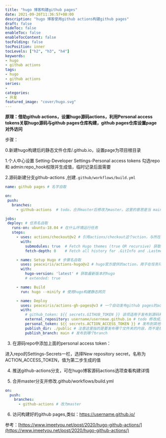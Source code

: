 ```yaml
---
title: "hugo 博客构建github pages"
date: 2021-09-26T11:36:57+08:00
description: "hugo 博客使用github actions构建github pages"
draft: false
hideToc: false
enableToc: false
enableTocContent: false
tocFolding: false
tocPosition: inner
tocLevels: ["h2", "h3", "h4"]
keywords:
- hugo
- github actions
tags:
- hugo
- github actions
series:
-
categories:
- 开发
featured_image: "cover/hugo.svg"
---
```


**原理：借助github actions，设置hugo源码actions，利用Personal access tokens关联hugo源码与github pages仓库构建，github pages仓库设置page对外访问**

步骤：

0.新建hugo构建后的静态文件仓库<username>/<username>.github.io，设置page为项目根目录

1.个人中心设置 Setting-Developer Settings-Personal access tokens 勾选repo 和 admin:repo_hook权限并生成值，临时记录后面需要

2.源码新建分支github-actions ,创建`.github/workflows/build.yml`

```yml
name: github pages # 名字自取

on:
 push:
   branches:
     - github-actions  # todo，合并master后修改为master。这里的意思是当 main分支发生push的时候，运行下面的jobs，这里先改为github-actions

jobs:
 deploy: # 任务名自取
   runs-on: ubuntu-18.04 # 在什么环境运行任务
   steps:
     - uses: actions/checkout@v2 # 引用actions/checkout这个action，与所在的github仓库同名
       with:
         submodules: true  # Fetch Hugo themes (true OR recursive) 获取submodule主题
         fetch-depth: 0    # Fetch all history for .GitInfo and .Lastmod

     - name: Setup Hugo # 步骤名自取
       uses: peaceiris/actions-hugo@v2 # hugo官方提供的action，用于在任务环境中获取hugo
       with:
         hugo-version: 'latest' # 获取最新版本的hugo
         # extended: true

     - name: Build
       run: hugo --minify # 使用hugo构建静态网页

     - name: Deploy
       uses: peaceiris/actions-gh-pages@v3 # 一个自动发布github pages的action
       with:
         # github_token: ${{ secrets.GITHUB_TOKEN }} 该项适用于发布到源码相同repo的情况，不能用于发布到其他repo
         external_repository: username/usernmae.github.io # todo 修改成自己仓库，发布到哪个repo
         personal_token: ${{ secrets.ACTION_ACCESS_TOKEN }} # 发布到其他repo需要提供上面生成的personal access token
         publish_dir: ./public # 注意这里指的是要发布哪个文件夹的内容，而不是指发布到目的仓库的什么位置，因为hugo默认生成静态网页到public文件夹，所以这里发布public文件夹里的内容
         publish_branch: main # 发布到哪个branch
```

3. 在源码repo中添加上面的personal access token：

进入repo的Settings-Secrets一栏，选择New repository secret，名称为ACTION_ACCESS_TOKEN，值为第二步生成的值

4. 推送github-actions分支，可在hugo博客源码actions选项查看构建详情

5. 合并master分支并修改.github/workflows/build.yml

```yml
on:
  push:
    branches:
      - github-actions # 改为master
```

6. 访问构建好的github pages,类似：https://username.github.io/

参考：[https://www.imeetyou.net/post/2020/hugo-github-actions/](https://www.imeetyou.net/post/2020/hugo-github-actions/)



